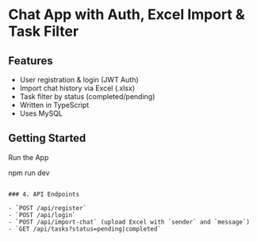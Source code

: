 # Chat App with Auth, Excel Import & Task Filter

## Features
- User registration & login (JWT Auth)
- Import chat history via Excel (.xlsx)
- Task filter by status (completed/pending)
- Written in TypeScript
- Uses MySQL

## Getting Started



 Run the App

npm run dev
```

### 4. API Endpoints

- `POST /api/register`
- `POST /api/login`
- `POST /api/import-chat` (upload Excel with `sender` and `message`)
- `GET /api/tasks?status=pending|completed`
